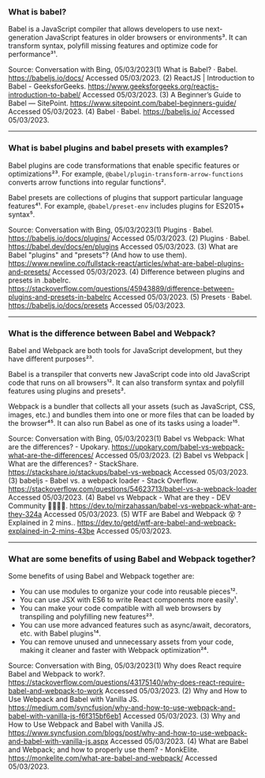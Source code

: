 ### What is babel?

Babel is a JavaScript compiler that allows developers to use next-generation JavaScript features in older browsers or environments³. It can transform syntax, polyfill missing features and optimize code for performance³¹.

Source: Conversation with Bing, 05/03/2023(1) What is Babel? · Babel. https://babeljs.io/docs/ Accessed 05/03/2023.
(2) ReactJS | Introduction to Babel - GeeksforGeeks. https://www.geeksforgeeks.org/reactjs-introduction-to-babel/ Accessed 05/03/2023.
(3) A Beginner’s Guide to Babel — SitePoint. https://www.sitepoint.com/babel-beginners-guide/ Accessed 05/03/2023.
(4) Babel · Babel. https://babeljs.io/ Accessed 05/03/2023.

---

### What is babel plugins and babel presets with examples?

Babel plugins are code transformations that enable specific features or optimizations²³. For example, `@babel/plugin-transform-arrow-functions` converts arrow functions into regular functions².

Babel presets are collections of plugins that support particular language features⁴¹. For example, `@babel/preset-env` includes plugins for ES2015+ syntax⁵.

Source: Conversation with Bing, 05/03/2023(1) Plugins · Babel. https://babeljs.io/docs/plugins/ Accessed 05/03/2023.
(2) Plugins · Babel. https://babel.dev/docs/en/plugins Accessed 05/03/2023.
(3) What are Babel "plugins" and "presets"? (And how to use them). https://www.newline.co/fullstack-react/articles/what-are-babel-plugins-and-presets/ Accessed 05/03/2023.
(4) Difference between plugins and presets in .babelrc. https://stackoverflow.com/questions/45943889/difference-between-plugins-and-presets-in-babelrc Accessed 05/03/2023.
(5) Presets · Babel. https://babeljs.io/docs/presets Accessed 05/03/2023.

---

### What is the difference between Babel and Webpack?

Babel and Webpack are both tools for JavaScript development, but they have different purposes²³.

Babel is a transpiler that converts new JavaScript code into old JavaScript code that runs on all browsers¹². It can also transform syntax and polyfill features using plugins and presets³.

Webpack is a bundler that collects all your assets (such as JavaScript, CSS, images, etc.) and bundles them into one or more files that can be loaded by the browser⁴⁵. It can also run Babel as one of its tasks using a loader¹⁵.

Source: Conversation with Bing, 05/03/2023(1) Babel vs Webpack: What are the differences? - Upokary. https://upokary.com/babel-vs-webpack-what-are-the-differences/ Accessed 05/03/2023.
(2) Babel vs Webpack | What are the differences? - StackShare. https://stackshare.io/stackups/babel-vs-webpack Accessed 05/03/2023.
(3) babeljs - Babel vs. a webpack loader - Stack Overflow. https://stackoverflow.com/questions/54623713/babel-vs-a-webpack-loader Accessed 05/03/2023.
(4) Babel vs Webpack - What are they - DEV Community 👩‍💻👨‍💻. https://dev.to/mirzahassan/babel-vs-webpack-what-are-they-324a Accessed 05/03/2023.
(5) WTF are Babel and Webpack 😵 ? Explained in 2 mins.. https://dev.to/getd/wtf-are-babel-and-webpack-explained-in-2-mins-43be Accessed 05/03/2023.

---

### What are some benefits of using Babel and Webpack together?

Some benefits of using Babel and Webpack together are:

- You can use modules to organize your code into reusable pieces¹².
- You can use JSX with ES6 to write React components more easily¹.
- You can make your code compatible with all web browsers by transpiling and polyfilling new features²³.
- You can use more advanced features such as async/await, decorators, etc. with Babel plugins¹⁴.
- You can remove unused and unnecessary assets from your code, making it cleaner and faster with Webpack optimization²⁴.

Source: Conversation with Bing, 05/03/2023(1) Why does React require Babel and Webpack to work?. https://stackoverflow.com/questions/43175140/why-does-react-require-babel-and-webpack-to-work Accessed 05/03/2023.
(2) Why and How to Use Webpack and Babel with Vanilla JS. https://medium.com/syncfusion/why-and-how-to-use-webpack-and-babel-with-vanilla-js-f6f315bf6eb1 Accessed 05/03/2023.
(3) Why and How to Use Webpack and Babel with Vanilla JS. https://www.syncfusion.com/blogs/post/why-and-how-to-use-webpack-and-babel-with-vanilla-js.aspx Accessed 05/03/2023.
(4) What are Babel and Webpack; and how to properly use them? - MonkElite. https://monkelite.com/what-are-babel-and-webpack/ Accessed 05/03/2023.